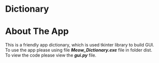 # Dictionary
# About The App
This is a friendly app dictionary, which is used tkinter library to build GUI.  
To use the app please using file ***Meow_Dictionary.exe*** file in folder dist.  
To view the code please view the ***gui.py*** file.
